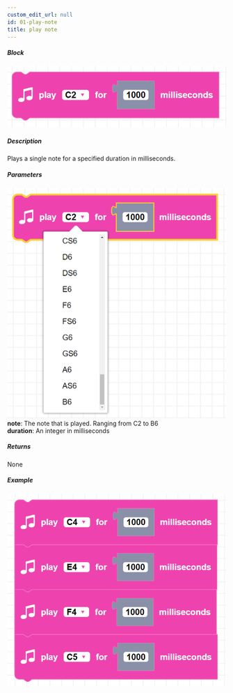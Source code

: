 ```yaml
---
custom_edit_url: null
id: 01-play-note
title: play note
---
```


##### Block

![play note image](playnote.png)

##### Description

Plays a single note for a specified duration in milliseconds.

##### Parameters

![play note paramters](playnote_params.png)
**note**: The note that is played. Ranging from C2 to B6 <br /> 
**duration**: An integer in milliseconds <br /> 

##### Returns

None

##### Example

![play note example](playnote_example.png)
